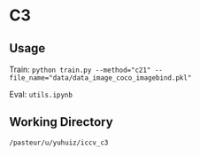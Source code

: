 # C3 

## Usage

Train: `python train.py --method="c21" --file_name="data/data_image_coco_imagebind.pkl"`

Eval: `utils.ipynb`

## Working Directory

`/pasteur/u/yuhuiz/iccv_c3`
